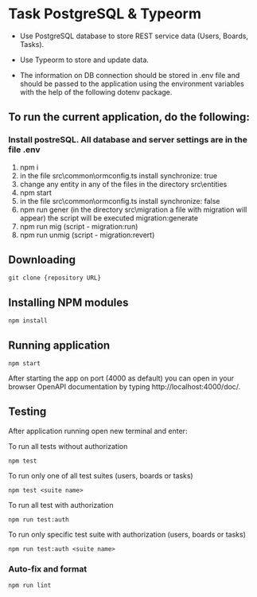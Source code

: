 # Task PostgreSQL & Typeorm

- Use PostgreSQL database to store REST service data (Users, Boards, Tasks).

- Use Typeorm to store and update data.

- The information on DB connection should be stored in .env file and should be passed to the application using the environment variables with the help of the following dotenv package.

## To run the current application, do the following:

### Install postreSQL. All database and server settings are in the file .env

1. npm i
2. in the file src\common\ormconfig.ts install synchronize: true
3. change any entity in any of the files in the directory src\entities
4. npm start
5. in the file src\common\ormconfig.ts install synchronize: false
6. npm run gener (in the directory src\migration a file with migration will appear) the script will be executed migration:generate
7. npm run mig (script - migration:run)
8. npm run unmig (script - migration:revert)

## Downloading

```
git clone {repository URL}
```

## Installing NPM modules

```
npm install
```

## Running application

```
npm start
```

After starting the app on port (4000 as default) you can open
in your browser OpenAPI documentation by typing http://localhost:4000/doc/.

## Testing

After application running open new terminal and enter:

To run all tests without authorization

```
npm test
```

To run only one of all test suites (users, boards or tasks)

```
npm test <suite name>
```

To run all test with authorization

```
npm run test:auth
```

To run only specific test suite with authorization (users, boards or tasks)

```
npm run test:auth <suite name>
```

### Auto-fix and format

```
npm run lint
```
